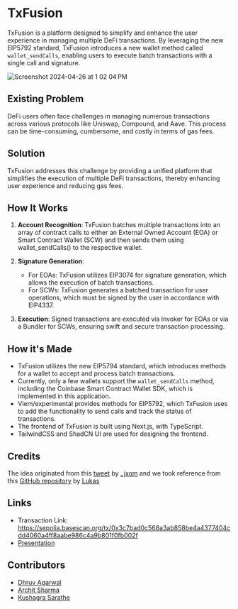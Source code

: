 # TxFusion

TxFusion is a platform designed to simplify and enhance the user experience in managing multiple DeFi transactions. By leveraging the new EIP5792 standard, TxFusion introduces a new wallet method called `wallet_sendCalls`, enabling users to execute batch transactions with a single call and signature.

![Screenshot 2024-04-26 at 1 02 04 PM](https://github.com/Dhruv-2003/ScalingEthereum24/assets/76868364/30e3cf7c-b365-4dcf-af48-49ff51a67199)

## Existing Problem

DeFi users often face challenges in managing numerous transactions across various protocols like Uniswap, Compound, and Aave. This process can be time-consuming, cumbersome, and costly in terms of gas fees.

## Solution

TxFusion addresses this challenge by providing a unified platform that simplifies the execution of multiple DeFi transactions, thereby enhancing user experience and reducing gas fees.

## How It Works

1. **Account Recognition**: TxFusion batches multiple transactions into an array of contract calls to either an External Owned Account (EOA) or Smart Contract Wallet (SCW) and then sends them using wallet_sendCalls() to the respective wallet.

2. **Signature Generation**:

   - For EOAs: TxFusion utilizes EIP3074 for signature generation, which allows the execution of batch transactions.
   - For SCWs: TxFusion generates a batched transaction for user operations, which must be signed by the user in accordance with EIP4337.

3. **Execution**: Signed transactions are executed via Invoker for EOAs or via a Bundler for SCWs, ensuring swift and secure transaction processing.

## How it's Made

- TxFusion utilizes the new EIP5794 standard, which introduces methods for a wallet to accept and process batch transactions.
- Currently, only a few wallets support the `wallet_sendCalls` method, including the Coinbase Smart Contract Wallet SDK, which is implemented in this application.
- Viem/experimental provides methods for EIP5792, which TxFusion uses to add the functionality to send calls and track the status of transactions.
- The frontend of TxFusion is built using Next.js, with TypeScript.
- TailwindCSS and ShadCN UI are used for designing the frontend.

## Credits 

The idea originated from this [tweet](https://twitter.com/_jxom/status/1781076989346242883) by [_jxom](https://twitter.com/_jxom) and we took reference from this [GitHub repository](https://github.com/lukasrosario/eip-5792-demo) by [Lukas](https://twitter.com/0xlsr)

## Links
- Transaction Link:  https://sepolia.basescan.org/tx/0x3c7bad0c568a3ab858be4a4377404cdd4060a4ff8aabe986c4a9b801f0fb002f
- [Presentation](https://www.canva.com/design/DAGDbgk2O6k/XdHMz7E3pUGqdxptXQoDZQ/edit?utm_content=DAGDbgk2O6k&utm_campaign=designshare&utm_medium=link2&utm_source=sharebutton)

## Contributors

- [Dhruv Agarwal](https://bento.me/0xdhruv)
- [Archit Sharma](https://bento.me/archit-sh)
- [Kushagra Sarathe](https://bento.me/kushagrasarathe)
